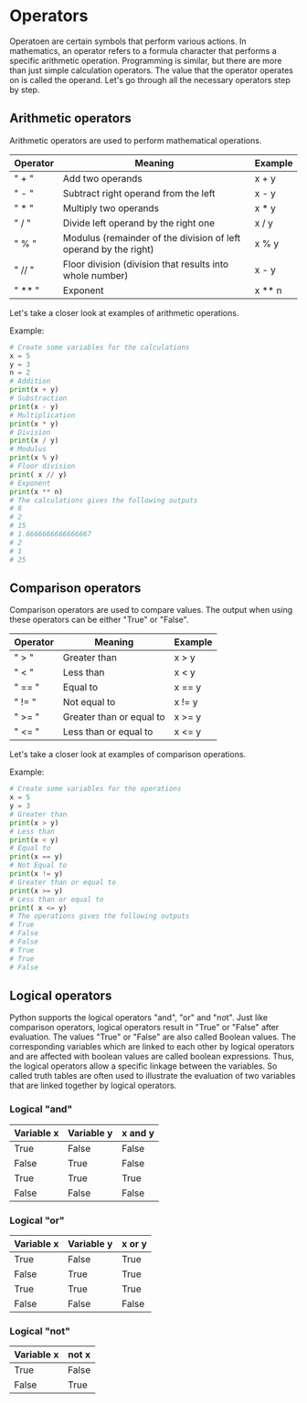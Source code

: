 # Operators

Operatoen are certain symbols that perform various actions. In mathematics, an operator refers to a formula character that performs a specific arithmetic operation. Programming is similar, but there are more than just simple calculation operators. The value that the operator operates on is called the operand. Let's go through all the necessary operators step by step.

## Arithmetic operators

Arithmetic operators are used to perform mathematical operations.

| Operator                          | Meaning                             | Example                                 |
| ----------------------------------|-------------------------------------|---------------------------------------- |
| " + "                               | Add two operands                    | x + y                                   |
| " - "                               | Subtract right operand from the left| x - y                                   |
| " * "                               | Multiply two operands               | x * y                                   |
| " / "                               | Divide left operand by the right one| x / y                                   |
| " % "                               | Modulus (remainder of the division of left operand by the right)| x % y       |
| " // "                              | Floor division (division that results into whole number) | x - y              |
| " ** "                              | Exponent                            | x ** n                                  |

Let's take a closer look at examples of arithmetic operations.

Example:
```python
# Create some variables for the calculations
x = 5
y = 3
n = 2
# Addition
print(x + y)
# Substraction
print(x - y)
# Multiplication
print(x * y)
# Division
print(x / y)
# Modulus
print(x % y)
# Floor division
print( x // y)
# Exponent
print(x ** n)
# The calculations gives the following outputs
# 8
# 2
# 15
# 1.6666666666666667
# 2
# 1
# 25
```

## Comparison  operators

Comparison operators are used to compare values. The output when using these operators can be either "True" or "False".

| Operator                          | Meaning                             | Example                                  |
| ----------------------------------|-------------------------------------|----------------------------------------- |
| " > "                             | Greater than                        | x > y                                    |
| " < "                             | Less than                           | x < y                                    |
| " == "                            | Equal to                            | x == y                                   |
| " != "                            | Not equal to                        | x != y                                   |
| " >= "                            | Greater than or equal to            | x >= y                                   |
| " <= "                            | Less than or equal to               | x <= y                                   |


Let's take a closer look at examples of comparison operations.

Example:
```python
# Create some variables for the operations
x = 5
y = 3
# Greater than
print(x > y)
# Less than
print(x < y)
# Equal to
print(x == y)
# Not Equal to
print(x != y)
# Greater than or equal to
print(x >= y)
# Less than or equal to
print( x <= y)
# The operations gives the following outputs
# True
# False
# False
# True
# True
# False
```

## Logical  operators

Python supports the logical operators "and", "or" and "not". Just like comparison operators, logical operators result in "True" or "False" after evaluation. The values "True" or "False" are also called Boolean values. The corresponding variables which are linked to each other by logical operators and are affected with boolean values are called boolean expressions. Thus, the logical operators allow a specific linkage between the variables. So called truth tables are often used to illustrate the evaluation of two variables that are linked together by logical operators.

### Logical "and"

| Variable x    | Variable y    | x and y   |
| ------------- | ------------- | --------- |
| True          | False         | False     |
| False         | True          | False     |
| True          | True          | True      |
| False         | False         | False     |

### Logical "or"

| Variable x    | Variable y    | x or y    |
| ------------- | ------------- | --------- |
| True          | False         | True      |
| False         | True          | True      |
| True          | True          | True      |
| False         | False         | False     |

### Logical "not"

| Variable x    | not x         | 
| ------------- | ------------- | 
| True          | False         | 
| False         | True          | 
